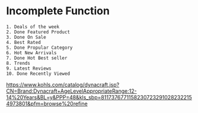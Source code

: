 # Incomplete Function

    1. Deals of the week
    2. Done Featured Product
    3. Done On Sale
    4. Best Rated
    5. Done Propular Category
    6. Hot New Arrivals
    7. Done Hot Best seller
    8. Trends
    9. Latest Reviews
    10. Done Recently Viewed


https://www.kohls.com/catalog/dynacraft.jsp?CN=Brand:Dynacraft+AgeLevelAppropriateRange:12-14%20Years&BL=y&PPP=48&kls_sbp=81173767711582307232910282322154973801&pfm=browse%20refine